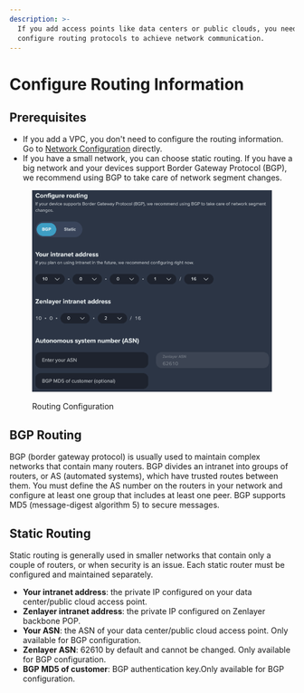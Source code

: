 ```yaml
---
description: >-
  If you add access points like data centers or public clouds, you need to
  configure routing protocols to achieve network communication.
---
```


# Configure Routing Information

## Prerequisites

* If you add a VPC, you don't need to configure the routing information. Go to [Network Configuration](configure-network-information.md) directly.
* If you have a small network, you can choose static routing. If you have a big network and your devices support Border Gateway Protocol (BGP), we recommend using BGP to take care of network segment changes.

<figure><img src="../../../.gitbook/assets/image (11) (1).png" alt=""><figcaption><p>Routing Configuration</p></figcaption></figure>

## BGP Routing

BGP (border gateway protocol) is usually used to maintain complex networks that contain many routers. BGP divides an intranet into groups of routers, or AS (automated systems), which have trusted routes between them. You must define the AS number on the routers in your network and configure at least one group that includes at least one peer. BGP supports MD5 (message-digest algorithm 5) to secure messages.

## Static Routing

Static routing is generally used in smaller networks that contain only a couple of routers, or when security is an issue. Each static router must be configured and maintained separately.



* **Your intranet address**: the private IP configured on your data center/public cloud access point.
* **Zenlayer intranet address**: the private IP configured on Zenlayer backbone POP.
* **Your ASN**: the ASN of your data center/public cloud access point. Only available for BGP configuration.
* **Zenlayer ASN**: 62610 by default and cannot be changed. Only available for BGP configuration.
* **BGP MD5 of customer**: BGP authentication key.Only available for BGP configuration.

